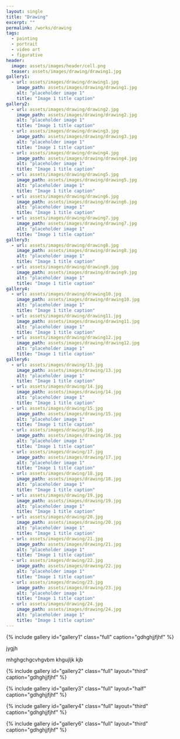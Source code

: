 ```yaml
---
layout: single
title: "Drawing"
excerpt: ""
permalink: /works/drawing
tags:
  - painting
  - portrait
  - video art
  - figurative
header:
  image: assets/images/header/cell.png
  teaser: assets/images/drawing/drawing1.jpg
gallery1:
  - url: assets/images/drawing/drawing1.jpg
    image_path: assets/images/drawing/drawing1.jpg
    alt: "placeholder image 1"
    title: "Image 1 title caption"
gallery2:
  - url: assets/images/drawing/drawing2.jpg
    image_path: assets/images/drawing/drawing2.jpg
    alt: "placeholder image 1"
    title: "Image 1 title caption"
  - url: assets/images/drawing/drawing3.jpg
    image_path: assets/images/drawing/drawing3.jpg
    alt: "placeholder image 1"
    title: "Image 1 title caption"
  - url: assets/images/drawing/drawing4.jpg
    image_path: assets/images/drawing/drawing4.jpg
    alt: "placeholder image 1"
    title: "Image 1 title caption"
  - url: assets/images/drawing/drawing5.jpg
    image_path: assets/images/drawing/drawing5.jpg
    alt: "placeholder image 1"
    title: "Image 1 title caption"
  - url: assets/images/drawing/drawing6.jpg
    image_path: assets/images/drawing/drawing6.jpg
    alt: "placeholder image 1"
    title: "Image 1 title caption"
  - url: assets/images/drawing/drawing7.jpg
    image_path: assets/images/drawing/drawing7.jpg
    alt: "placeholder image 1"
    title: "Image 1 title caption"	
gallery3:
  - url: assets/images/drawing/drawing8.jpg
    image_path: assets/images/drawing/drawing8.jpg
    alt: "placeholder image 1"
    title: "Image 1 title caption"
  - url: assets/images/drawing/drawing9.jpg
    image_path: assets/images/drawing/drawing9.jpg
    alt: "placeholder image 1"
    title: "Image 1 title caption"
gallery4:
  - url: assets/images/drawing/drawing10.jpg
    image_path: assets/images/drawing/drawing10.jpg
    alt: "placeholder image 1"
    title: "Image 1 title caption"
  - url: assets/images/drawing/drawing11.jpg
    image_path: assets/images/drawing/drawing11.jpg
    alt: "placeholder image 1"
    title: "Image 1 title caption"
  - url: assets/images/drawing/drawing12.jpg
    image_path: assets/images/drawing/drawing12.jpg
    alt: "placeholder image 1"
    title: "Image 1 title caption"
gallery6:
  - url: assets/images/drawing/13.jpg
    image_path: assets/images/drawing/13.jpg
    alt: "placeholder image 1"
    title: "Image 1 title caption"
  - url: assets/images/drawing/14.jpg
    image_path: assets/images/drawing/14.jpg
    alt: "placeholder image 1"
    title: "Image 1 title caption"
  - url: assets/images/drawing/15.jpg
    image_path: assets/images/drawing/15.jpg
    alt: "placeholder image 1"
    title: "Image 1 title caption"
  - url: assets/images/drawing/16.jpg
    image_path: assets/images/drawing/16.jpg
    alt: "placeholder image 1"
    title: "Image 1 title caption"
  - url: assets/images/drawing/17.jpg
    image_path: assets/images/drawing/17.jpg
    alt: "placeholder image 1"
    title: "Image 1 title caption"
  - url: assets/images/drawing/18.jpg
    image_path: assets/images/drawing/18.jpg
    alt: "placeholder image 1"
    title: "Image 1 title caption"
  - url: assets/images/drawing/19.jpg
    image_path: assets/images/drawing/19.jpg
    alt: "placeholder image 1"
    title: "Image 1 title caption"
  - url: assets/images/drawing/20.jpg
    image_path: assets/images/drawing/20.jpg
    alt: "placeholder image 1"
    title: "Image 1 title caption"
  - url: assets/images/drawing/21.jpg
    image_path: assets/images/drawing/21.jpg
    alt: "placeholder image 1"
    title: "Image 1 title caption"
  - url: assets/images/drawing/22.jpg
    image_path: assets/images/drawing/22.jpg
    alt: "placeholder image 1"
    title: "Image 1 title caption"
  - url: assets/images/drawing/23.jpg
    image_path: assets/images/drawing/23.jpg
    alt: "placeholder image 1"
    title: "Image 1 title caption"
  - url: assets/images/drawing/24.jpg
    image_path: assets/images/drawing/24.jpg
    alt: "placeholder image 1"
    title: "Image 1 title caption"
---
```


{% include gallery id="gallery1" class="full" caption="gdhghjjfjhf" %}


jygjh

mhghgchgcvhgvbm
khgujljk
kjb

{% include gallery id="gallery2" class="full" layout="third" caption="gdhghjjfjhf" %}

{% include gallery id="gallery3" class="full" layout="half" caption="gdhghjjfjhf" %}

{% include gallery id="gallery4" class="full" layout="third" caption="gdhghjjfjhf" %}

{% include gallery id="gallery6" class="full" layout="third" caption="gdhghjjfjhf" %}